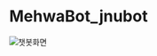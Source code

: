 # MehwaBot_jnubot
![챗봇화면](https://user-images.githubusercontent.com/55068106/120957950-a0fc3280-c791-11eb-9cb3-42c334001085.jpg)
